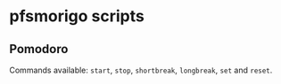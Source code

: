 pfsmorigo scripts
=================


Pomodoro
--------

Commands available: `start`, `stop`, `shortbreak`, `longbreak`, `set` and `reset`.


